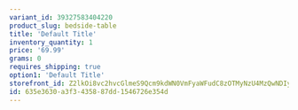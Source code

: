 ```yaml
---
variant_id: 39327583404220
product_slug: bedside-table
title: 'Default Title'
inventory_quantity: 1
price: '69.99'
grams: 0
requires_shipping: true
option1: 'Default Title'
storefront_id: Z2lkOi8vc2hvcGlmeS9Qcm9kdWN0VmFyaWFudC8zOTMyNzU4MzQwNDIyMA==
id: 635e3630-a3f3-4358-87dd-1546726e354d
---
```

